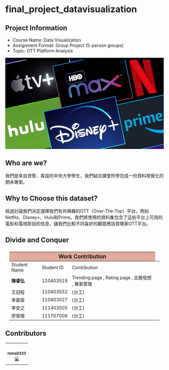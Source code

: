 # final_project_datavisualization

## Project Information
- Course Name: Data Visualization
- Assignment Format: Group Project (5-person groups)
- Topic: OTT Platform Analysis

<div align="center"> 
    <img src="/static/images/home.png" width="600px;" alt=""/>
</div>

## Who are we?

我們是來自資管、客設的中央大學學生，我們結合課堂所學完成一份資料視覺化的期末專案。  

## Why to Choose this dataset?
經過討論我們決定選擇我們有共興趣的OTT（Over-The-Top）平台，例如Netflix、Disney+、Hulu和Prime。我們將使用的資料集包含了這些平台上可用的電影和電視節目的信息，讓我們比較不同喜好的觀眾應該買哪家OTT平台。

## Divide and Conquer
<table style="margin-top: 5%; margin-left: 2.5%; margin-right: 2.5%; width: 95%;">
	<thead>
		<tr>
			<th colspan="3" style="text-align: center; background-color: #e2ab9c; font-size: larger;">
				Work Contribution
			</th>
		</tr>
	</thead>
	<tbody>
		<tr>
			<td>Student Name</td>
			<td>Student ID</td>
			<td>Contribution</td>
		</tr>
		<tr>
			<td><b>陳睿弘</b></td>
			<td>110403519</td>
			<td>Trending page , Rating page , 主題發想 , 專案管理<td>
		</tr>
		<tr>
			<td>王冠程</td>
			<td>110403552</td>
			<td>{分工}</td>
		</tr>
		<tr>
			<td>李晨瑜</td>
			<td>110403027</td>
			<td>{分工}</td>
		</tr>
		<tr>
			<td>李安之</td>
			<td>111403505</td>
			<td>{分工}</td>
		</tr>
		<tr>
			<td>廖俊傑</td>
			<td>111707006</td>
			<td>{分工}</td>
		</tr>
	</tbody>
</table>


## Contributors
<table>
  <tr>
    <td align="center"><a href="https://github.com/roma0323"><img src="https://avatars.githubusercontent.com/u/54255701?v=4" width="100px;" alt=""/><br /><sub><b>roma0323</b></sub></a><br /><a href="https://github.com/roma0323" title="Code">💻</a></td>
  </tr>
</table>

